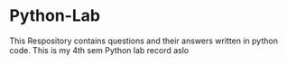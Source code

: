 # Python-Lab
This Respository contains questions and their answers written in python code.
This is my 4th sem Python lab record aslo
